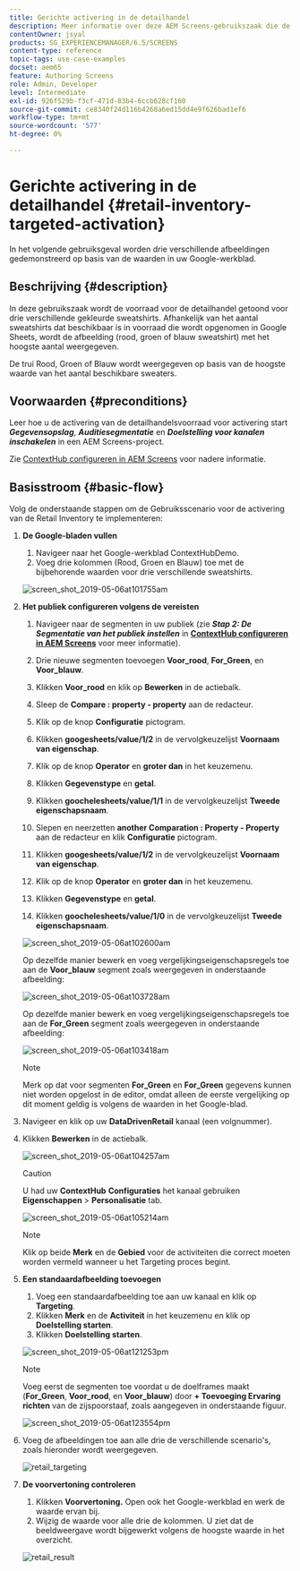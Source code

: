 ```yaml
---
title: Gerichte activering in de detailhandel
description: Meer informatie over deze AEM Screens-gebruikszaak die de voorraad in de detailhandel toont voor drie verschillende gekleurde sweatshirts.
contentOwner: jsyal
products: SG_EXPERIENCEMANAGER/6.5/SCREENS
content-type: reference
topic-tags: use-case-examples
docset: aem65
feature: Authoring Screens
role: Admin, Developer
level: Intermediate
exl-id: 926f529b-f3cf-471d-83b4-6ccb628cf160
source-git-commit: ce8340f24d116b4268a6ed15dd4e9f626bad1ef6
workflow-type: tm+mt
source-wordcount: '577'
ht-degree: 0%

---
```


# Gerichte activering in de detailhandel {#retail-inventory-targeted-activation}

In het volgende gebruiksgeval worden drie verschillende afbeeldingen gedemonstreerd op basis van de waarden in uw Google-werkblad.

## Beschrijving {#description}

In deze gebruikszaak wordt de voorraad voor de detailhandel getoond voor drie verschillende gekleurde sweatshirts. Afhankelijk van het aantal sweatshirts dat beschikbaar is in voorraad die wordt opgenomen in Google Sheets, wordt de afbeelding (rood, groen of blauw sweatshirt) met het hoogste aantal weergegeven.

De trui Rood, Groen of Blauw wordt weergegeven op basis van de hoogste waarde van het aantal beschikbare sweaters.

## Voorwaarden {#preconditions}

Leer hoe u de activering van de detailhandelsvoorraad voor activering start ***Gegevensopslag***, ***Auditiesegmentatie*** en ***Doelstelling voor kanalen inschakelen*** in een AEM Screens-project.

Zie [ContextHub configureren in AEM Screens](configuring-context-hub.md) voor nadere informatie.

## Basisstroom {#basic-flow}

Volg de onderstaande stappen om de Gebruiksscenario voor de activering van de Retail Inventory te implementeren:

1. **De Google-bladen vullen**

   1. Navigeer naar het Google-werkblad ContextHubDemo.
   1. Voeg drie kolommen (Rood, Groen en Blauw) toe met de bijbehorende waarden voor drie verschillende sweatshirts.

   ![screen_shot_2019-05-06at101755am](assets/screen_shot_2019-05-06at101755am.png)

1. **Het publiek configureren volgens de vereisten**

   1. Navigeer naar de segmenten in uw publiek (zie ***Stap 2: De Segmentatie van het publiek instellen*** in **[ContextHub configureren in AEM Screens](configuring-context-hub.md)** voor meer informatie).

   1. Drie nieuwe segmenten toevoegen **Voor_rood**, **For_Green**, en **Voor_blauw**.

   1. Klikken **Voor_rood** en klik op **Bewerken** in de actiebalk.

   1. Sleep de **Compare : property - property** aan de redacteur.
   1. Klik op de knop **Configuratie** pictogram.
   1. Klikken **googesheets/value/1/2** in de vervolgkeuzelijst **Voornaam van eigenschap**.
   1. Klik op de knop **Operator** en **groter dan** in het keuzemenu.
   1. Klikken **Gegevenstype** en **getal**.
   1. Klikken **goochelesheets/value/1/1** in de vervolgkeuzelijst **Tweede eigenschapsnaam**.
   1. Slepen en neerzetten **another Comparation : Property - Property** aan de redacteur en klik **Configuratie** pictogram.
   1. Klikken **googesheets/value/1/2** in de vervolgkeuzelijst **Voornaam van eigenschap**.
   1. Klik op de knop **Operator** en **groter dan** in het keuzemenu.
   1. Klikken **Gegevenstype** en **getal**.
   1. Klikken **goochelesheets/value/1/0** in de vervolgkeuzelijst **Tweede eigenschapsnaam**.

   ![screen_shot_2019-05-06at102600am](assets/screen_shot_2019-05-06at102600am.png)

   Op dezelfde manier bewerk en voeg vergelijkingseigenschapsregels toe aan de **Voor_blauw** segment zoals weergegeven in onderstaande afbeelding:

   ![screen_shot_2019-05-06at103728am](assets/screen_shot_2019-05-06at103728am.png)

   Op dezelfde manier bewerk en voeg vergelijkingseigenschapsregels toe aan de **For_Green** segment zoals weergegeven in onderstaande afbeelding:

   ![screen_shot_2019-05-06at103418am](assets/screen_shot_2019-05-06at103418am.png)

   >[!NOTE]
   >
   >Merk op dat voor segmenten **For_Green** en **For_Green** gegevens kunnen niet worden opgelost in de editor, omdat alleen de eerste vergelijking op dit moment geldig is volgens de waarden in het Google-blad.

1. Navigeer en klik op uw **DataDrivenRetail** kanaal (een volgnummer).
1. Klikken **Bewerken** in de actiebalk.

   ![screen_shot_2019-05-06at104257am](assets/screen_shot_2019-05-06at104257am.png)

   >[!CAUTION]
   >
   >U had uw **ContextHub** **Configuraties** het kanaal gebruiken **Eigenschappen** > **Personalisatie** tab.

   ![screen_shot_2019-05-06at105214am](assets/screen_shot_2019-05-06at105214am.png)

   >[!NOTE]
   >
   >Klik op beide **Merk** en de **Gebied** voor de activiteiten die correct moeten worden vermeld wanneer u het Targeting proces begint.

1. **Een standaardafbeelding toevoegen**

   1. Voeg een standaardafbeelding toe aan uw kanaal en klik op **Targeting**.
   1. Klikken **Merk** en de **Activiteit** in het keuzemenu en klik op **Doelstelling starten**.
   1. Klikken **Doelstelling starten**.

   ![screen_shot_2019-05-06at121253pm](assets/screen_shot_2019-05-06at121253pm.png)

   >[!NOTE]
   >
   >Voeg eerst de segmenten toe voordat u de doelframes maakt (**For_Green**, **Voor_rood**, en **Voor_blauw**) door **+ Toevoeging Ervaring richten** van de zijspoorstaaf, zoals aangegeven in onderstaande figuur.

   ![screen_shot_2019-05-06at123554pm](assets/screen_shot_2019-05-06at123554pm.png)

1. Voeg de afbeeldingen toe aan alle drie de verschillende scenario&#39;s, zoals hieronder wordt weergegeven.

   ![retail_targeting](assets/retail_targeting.gif)

1. **De voorvertoning controleren**

   1. Klikken **Voorvertoning.** Open ook het Google-werkblad en werk de waarde ervan bij.
   1. Wijzig de waarde voor alle drie de kolommen. U ziet dat de beeldweergave wordt bijgewerkt volgens de hoogste waarde in het overzicht.

   ![retail_result](assets/retail_result.gif)
